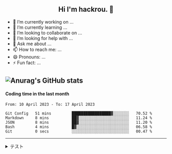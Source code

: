 <h2 align="center">Hi I'm hackrou. 👋</h2>

- 🔭 I’m currently working on ...
- 🌱 I’m currently learning ...
- 👯 I’m looking to collaborate on ...
- 🤔 I’m looking for help with ...
- 💬 Ask me about ...
- 📫 How to reach me: ...
- 😄 Pronouns: ...
- ⚡ Fun fact: ...

![Anurag's GitHub stats](https://github-readme-stats.vercel.app/api?username=Hayashikotarou&&show_icons=true&count_private=true&bg_color=303446&text_color=c6d0f5&icon_color=ca9ee6&title_color=81c8be)
---
#### Coding time in the last month

<!--START_SECTION:waka-->

```text
From: 10 April 2023 - To: 17 April 2023

Git Config   51 mins         █████████████████▓░░░░░░░   70.52 %
Markdown     8 mins          ██▓░░░░░░░░░░░░░░░░░░░░░░   11.24 %
JSON         8 mins          ██▓░░░░░░░░░░░░░░░░░░░░░░   11.20 %
Bash         4 mins          █▓░░░░░░░░░░░░░░░░░░░░░░░   06.58 %
Git          0 secs          ░░░░░░░░░░░░░░░░░░░░░░░░░   00.47 %
```

<!--END_SECTION:waka-->

---
<details>
<summary>テスト</summary><div> 
  
  - aaa 
  - bbb 
  - ccc 
  
</div></details>
